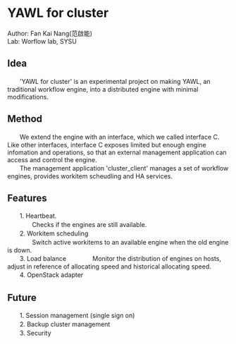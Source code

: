 # YAWL for cluster

Author: Fan Kai Nang(范啟能)  
Lab: Worflow lab, SYSU  

## Idea
　　'YAWL for cluster' is an experimental project on making YAWL, an traditional workflow engine, into a distributed engine with minimal modifications.  

## Method
　　We extend the engine with an interface, which we called interface C. Like other interfaces, interface C exposes limited but enough engine infomation and operations, so that an external management application can access and control the engine.  
　　The management application 'cluster_client' manages a set of workflow engines, provides workitem scheudling and HA services.  

## Features
　　1. Heartbeat.  
　　　　Checks if the engines are still available.  
　　2. Workitem scheduling  
　　　　Switch active workitems to an available engine when the old engine is down.  
　　3. Load balance 
　　　　Monitor the distribution of engines on hosts, adjust in reference of allocating speed and historical allocating speed.  
　　4. OpenStack adapter

## Future
　　1. Session management (single sign on)  
　　2. Backup cluster management  
　　3. Security